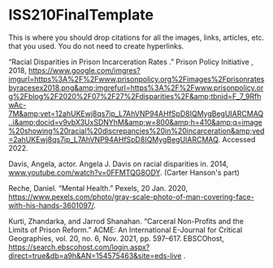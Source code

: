 # ISS210FinalTemplate
This is where you should drop citations for all the images, links, articles, etc. that you used. You do not need to create hyperlinks.

“Racial Disparities in Prison Incarceration Rates .” Prison Policy Initiative , 2018, https://www.google.com/imgres?imgurl=https%3A%2F%2Fwww.prisonpolicy.org%2Fimages%2Fprisonratesbyracesex2018.png&amp;imgrefurl=https%3A%2F%2Fwww.prisonpolicy.org%2Fblog%2F2020%2F07%2F27%2Fdisparities%2F&amp;tbnid=F_7_9RfhwAc-7M&amp;vet=12ahUKEwj8qs7ip_L7AhVNP94AHfSpD8IQMygBegUIARCMAQ..i&amp;docid=v9vbX3UxSDNYhM&amp;w=800&amp;h=410&amp;q=image%20showing%20racial%20discrepancies%20in%20incarceration&amp;ved=2ahUKEwj8qs7ip_L7AhVNP94AHfSpD8IQMygBegUIARCMAQ. Accessed 2022. 

Davis, Angela, actor. Angela J. Davis on racial disparities in. 2014, www.youtube.com/watch?v=0FFMTQG8ODY. (Carter Hanson's part)

Reche, Daniel. “Mental Health.” Pexels, 20 Jan. 2020, https://www.pexels.com/photo/gray-scale-photo-of-man-covering-face-with-his-hands-3601097/. 

Kurti, Zhandarka, and Jarrod Shanahan. “Carceral Non-Profits and the Limits of Prison Reform.” ACME: An International E-Journal for Critical Geographies, vol. 20, no. 6, Nov. 2021, pp. 597–617. EBSCOhost, https://search.ebscohost.com/login.aspx?direct=true&db=a9h&AN=154575463&site=eds-live .
